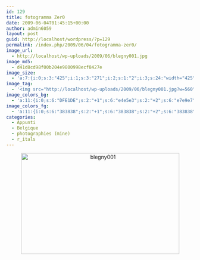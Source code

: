 ```yaml
---
id: 129
title: fotogramma Zer0
date: 2009-06-04T01:45:15+00:00
author: admin6059
layout: post
guid: http://localhost/wordpress/?p=129
permalink: /index.php/2009/06/04/fotogramma-zer0/
image_url:
  - http://localhost/wp-uploads/2009/06/blegny001.jpg
image_md5:
  - d41d8cd98f00b204e9800998ecf8427e
image_size:
  - 'a:7:{i:0;s:3:"425";i:1;s:3:"271";i:2;s:1:"2";i:3;s:24:"width="425" height="271"";s:4:"bits";s:1:"8";s:8:"channels";s:1:"3";s:4:"mime";s:10:"image/jpeg";}'
image_tag:
  - '<img src="http://localhost/wp-uploads/2009/06/blegny001.jpg?w=560" class="size-full wp-image-128 aligncenter" title="blegny001"   alt="blegny001"    />'
image_colors_bg:
  - 'a:11:{i:0;s:6:"DFE1DE";s:2:"+1";s:6:"e4e5e3";s:2:"+2";s:6:"e7e9e7";s:2:"+3";s:6:"f0f1ef";s:2:"+4";s:6:"f7f7f7";s:2:"+5";s:6:"fcfdfc";i:-1;s:6:"bebfbd";i:-2;s:6:"a7a9a7";i:-3;s:6:"70716f";i:-4;s:6:"383838";i:-5;s:6:"161716";}'
image_colors_fg:
  - 'a:11:{i:0;s:6:"383838";s:2:"+1";s:6:"383838";s:2:"+2";s:6:"383838";s:2:"+3";s:6:"70716f";s:2:"+4";s:6:"70716f";s:2:"+5";s:6:"70716f";i:-1;s:6:"383838";i:-2;s:6:"000000";i:-3;s:6:"f0f1ef";i:-4;s:6:"dfe1de";i:-5;s:6:"dfe1de";}'
categories:
  - Appunti
  - Belgique
  - photographies (mine)
  - r_itals
---
```

<p style="text-align: center;">
  <img class="aligncenter size-full wp-image-3663" src="http://blog.martasmaldone.eu/wp-content/uploads/2009/06/blegny001-1.jpg" alt="blegny001" width="425" height="271" srcset="http://blog.martasmaldone.eu/wp-content/uploads/2009/06/blegny001-1.jpg 425w, http://blog.martasmaldone.eu/wp-content/uploads/2009/06/blegny001-1-300x191.jpg 300w" sizes="(max-width: 425px) 100vw, 425px" />
</p>